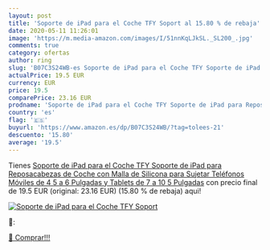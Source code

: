 ```yaml
---
layout: post
title: 'Soporte de iPad para el Coche TFY Soport al 15.80 % de rebaja'
date: 2020-05-11 11:26:01
image: 'https://m.media-amazon.com/images/I/51nnKqLJkSL._SL200_.jpg'
comments: true
category: ofertas
author: ring
slug: 'B07C3S24WB-es Soporte de iPad para el Coche TFY Soporte de iPad para Reposacabezas de Coche con Malla de Silicona para Sujetar Teléfonos Móviles de 4 5 a 6 Pulgadas y Tablets de 7 a 10 5 Pulgadas'
actualPrice: 19.5 EUR
currency: EUR
price: 19.5
comparePrice: 23.16 EUR
prodname: 'Soporte de iPad para el Coche TFY Soporte de iPad para Reposacabezas de Coche con Malla de Silicona para Sujetar Teléfonos Móviles de 4 5 a 6 Pulgadas y Tablets de 7 a 10 5 Pulgadas'
country: 'es'
flag: '🇪🇸'
buyurl: 'https://www.amazon.es/dp/B07C3S24WB/?tag=tolees-21'
descuento: '15.80'
average: '19.5'
---
```


Tienes [Soporte de iPad para el Coche TFY Soporte de iPad para Reposacabezas de Coche con Malla de Silicona para Sujetar Teléfonos Móviles de 4 5 a 6 Pulgadas y Tablets de 7 a 10 5 Pulgadas](https://www.amazon.es/dp/B07C3S24WB/?tag=tolees-21) con precio final de  19.5 EUR (original: 23.16 EUR) (15.80 %  de rebaja) aqui!

[![Soporte de iPad para el Coche TFY Soport](https://m.media-amazon.com/images/I/51nnKqLJkSL._SL200_.jpg)](https://www.amazon.es/dp/B07C3S24WB/?tag=tolees-21)

🔎:


[🛒 Comprar!!!](https://www.amazon.es/dp/B07C3S24WB/?tag=tolees-21)
